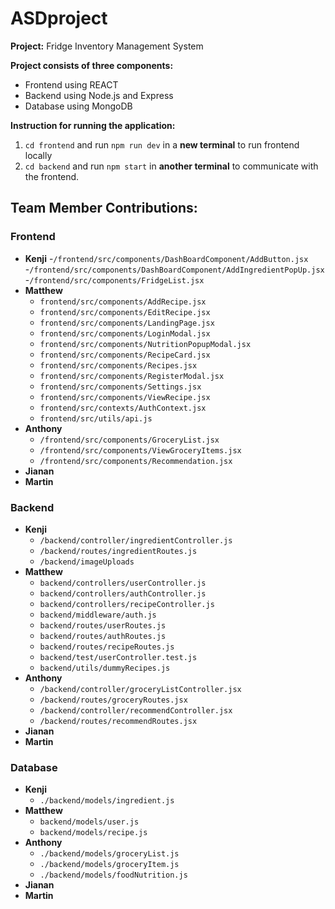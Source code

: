 # ASDproject
**Project:** Fridge Inventory Management System

**Project consists of three components:**
- Frontend using REACT
- Backend using Node.js and Express
- Database using MongoDB

**Instruction for running the application:**
1. `cd frontend` and run `npm run dev` in a **new terminal** to run frontend locally
2. `cd backend` and run `npm start` in **another terminal** to communicate with the frontend.


## Team Member Contributions:
### Frontend
- **Kenji**
    -`/frontend/src/components/DashBoardComponent/AddButton.jsx`
    -`/frontend/src/components/DashBoardComponent/AddIngredientPopUp.jsx`
    -`/frontend/src/components/FridgeList.jsx`
- **Matthew**
    - `frontend/src/components/AddRecipe.jsx`
    - `frontend/src/components/EditRecipe.jsx`
    - `frontend/src/components/LandingPage.jsx`
    - `frontend/src/components/LoginModal.jsx`
    - `frontend/src/components/NutritionPopupModal.jsx`
    - `frontend/src/components/RecipeCard.jsx`
    - `frontend/src/components/Recipes.jsx`
    - `frontend/src/components/RegisterModal.jsx`
    - `frontend/src/components/Settings.jsx`
    - `frontend/src/components/ViewRecipe.jsx`
    - `frontend/src/contexts/AuthContext.jsx`
    - `frontend/src/utils/api.js`
- **Anthony**
    - `/frontend/src/components/GroceryList.jsx`
    - `/frontend/src/components/ViewGroceryItems.jsx`
    - `/frontend/src/components/Recommendation.jsx`
- **Jianan**
- **Martin**

### Backend
- **Kenji**
    -  `/backend/controller/ingredientController.js`
    -  `/backend/routes/ingredientRoutes.js`
    -  `/backend/imageUploads`
- **Matthew**
    - `backend/controllers/userController.js`
    - `backend/controllers/authController.js`
    - `backend/controllers/recipeController.js`
    - `backend/middleware/auth.js`
    - `backend/routes/userRoutes.js`
    - `backend/routes/authRoutes.js`
    - `backend/routes/recipeRoutes.js`
    - `backend/test/userController.test.js`
    - `backend/utils/dummyRecipes.js`
- **Anthony**
    -  `/backend/controller/groceryListController.jsx`
    -  `/backend/routes/groceryRoutes.jsx`
    -  `/backend/controller/recommendController.jsx`
    -  `/backend/routes/recommendRoutes.jsx`
- **Jianan**
- **Martin**

### Database
- **Kenji**
    - `./backend/models/ingredient.js`
- **Matthew**
    - `backend/models/user.js`
    - `backend/models/recipe.js`
- **Anthony**
    - `./backend/models/groceryList.js`
    - `./backend/models/groceryItem.js`
    - `./backend/models/foodNutrition.js`
- **Jianan**
- **Martin**
